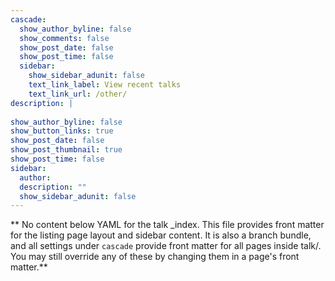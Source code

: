 ```yaml
---
cascade:
  show_author_byline: false
  show_comments: false
  show_post_date: false
  show_post_time: false
  sidebar:
    show_sidebar_adunit: false
    text_link_label: View recent talks
    text_link_url: /other/
description: |
  
show_author_byline: false
show_button_links: true
show_post_date: false
show_post_thumbnail: true
show_post_time: false
sidebar:
  author:
  description: ""
  show_sidebar_adunit: false
---
```


** No content below YAML for the talk _index. This file provides front matter for the listing page layout and sidebar content. It is also a branch bundle, and all settings under `cascade` provide front matter for all pages inside talk/. You may still override any of these by changing them in a page's front matter.**
